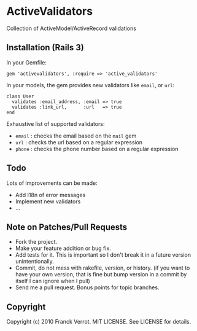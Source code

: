 ActiveValidators
================

Collection of ActiveModel/ActiveRecord validations

Installation (Rails 3)
----------------------

In your Gemfile:

    gem 'activevalidators', :require => 'active_validators'


In your models, the gem provides new validators like `email`, or `url`:

    class User
      validates :email_address, :email => true
      validates :link_url,      :url   => true
    end

Exhaustive list of supported validators:

* `email` : checks the email based on the `mail` gem
* `url`   : checks the url based on a regular expression
* `phone` : checks the phone number based on a regular expression

Todo
----

Lots of improvements can be made:

* Add I18n of error messages
* Implement new validators
* ...

Note on Patches/Pull Requests
-----------------------------

* Fork the project.
* Make your feature addition or bug fix.
* Add tests for it. This is important so I don't break it in a
  future version unintentionally.
* Commit, do not mess with rakefile, version, or history.
  (if you want to have your own version, that is fine but bump version in a commit by itself I can ignore when I pull)
* Send me a pull request. Bonus points for topic branches.

Copyright
---------

Copyright (c) 2010 Franck Verrot. MIT LICENSE. See LICENSE for details.

